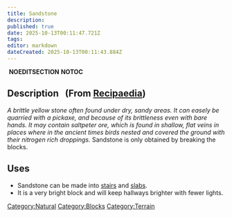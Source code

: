 ```yaml
---
title: Sandstone
description: 
published: true
date: 2025-10-13T00:11:47.721Z
tags: 
editor: markdown
dateCreated: 2025-10-13T00:11:43.884Z
---
```


 __NOEDITSECTION__ __NOTOC__

## Description   (From [Recipaedia](.. "wikilink"))

*A brittle yellow stone often found under dry, sandy areas. It can
easely be quarried with a pickaxe, and because of its brittleness even
with bare hands. It may contain saltpeter ore, which is found in
shallow, flat veins in places where in the ancient times birds nested
and covered the ground with their nitrogen rich droppings.* Sandstone is
only obtained by breaking the blocks. 

## Uses

  - Sandstone can be made into [stairs](Sandstone_Stairs "wikilink") and
    [slabs](Sandstone_Slab "wikilink").
  - It is a very bright block and will keep hallways brighter with fewer
    lights. 

[Category:Natural](Category:Natural "wikilink")
[Category:Blocks](Category:Blocks "wikilink")
[Category:Terrain](Category:Terrain "wikilink")